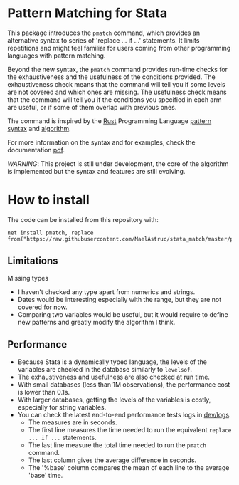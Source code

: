 # Pattern Matching for Stata

This package introduces the `pmatch` command, which provides an alternative syntax to series of 'replace ... if ...' statements. It limits repetitions and might feel familiar for users coming from other programming languages with pattern matching.

Beyond the new syntax, the `pmatch` command provides run-time checks for the exhaustiveness and the usefulness of the conditions provided. The exhaustiveness check means that the command will tell you if some levels are not covered and which ones are missing. The usefulness check means that the command will tell you if the conditions you specified in each arm are useful, or if some of them overlap with previous ones.

The command is inspired by the [Rust](https://www.rust-lang.org/) Programming Language [pattern syntax](https://doc.rust-lang.org/book/ch18-03-pattern-syntax.html) and [algorithm](https://doi.org/10.1017/S0956796807006223).

For more information on the syntax and for examples, check the documentation [pdf](https://github.com/MaelAstruc/stata_match/blob/master/docs/pmatch.pdf).

*WARNING*: This project is still under development, the core of the algorithm is implemented but the syntax and features are still evolving.

# How to install

The code can be installed from this repository with:

```
net install pmatch, replace from("https://raw.githubusercontent.com/MaelAstruc/stata_match/master/pkg")
```

## Limitations

Missing types

- I haven't checked any type apart from numerics and strings.
- Dates would be interesting especially with the range, but they are not covered for now.
- Comparing two variables would be useful, but it would require to define new patterns and greatly modify the algorithm I think.

## Performance

- Because Stata is a dynamically typed language, the levels of the variables are checked in the database similarly to `levelsof`.
- The exhaustiveness and usefulness are also checked at run time.
- With small databases (less than 1M observations), the performance cost is lower than 0.1s.
- With larger databases, getting the levels of the variables is costly, especially for string variables.
- You can check the latest end-to-end performance tests logs in [dev/logs](https://github.com/MaelAstruc/stata_match/tree/master/dev/logs).
    - The measures are in seconds.
	- The first line measures the time needed to run the equivalent `replace ... if ...` statements.
	- The last line measure the total time needed to run the `pmatch` command.
	- The last column gives the average difference in seconds.
	- The '%base' column compares the mean of each line to the average 'base' time.

